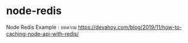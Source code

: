 # node-redis

Node Redis Example : บทความ https://devahoy.com/blog/2019/11/how-to-caching-node-api-with-redis/
